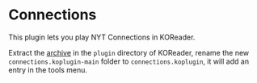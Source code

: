 # Connections

This plugin lets you play NYT Connections in KOReader.

Extract the [archive](https://github.com/odrling/connections.koplugin/archive/refs/heads/main.zip)
in the `plugin` directory of KOReader, rename the new `connections.koplugin-main` folder to
`connections.koplugin`, it will add an entry in the tools menu.
